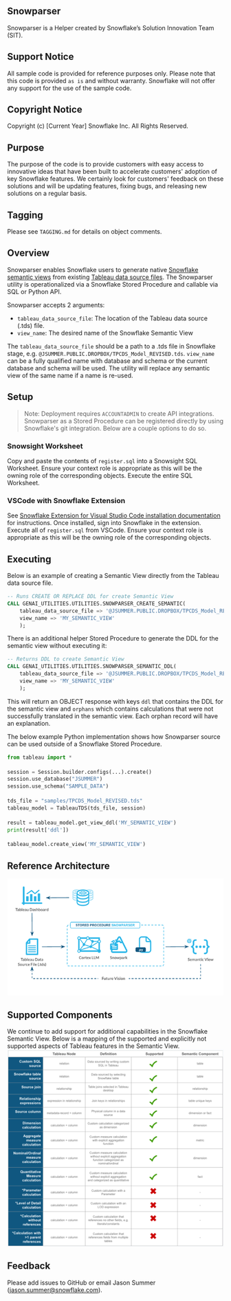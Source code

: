 ## Snowparser
Snowparser is a Helper created by Snowflake’s Solution Innovation Team (SIT).

## Support Notice
All sample code is provided for reference purposes only. Please note that this code is provided `as is` and without warranty. Snowflake will not offer any support for the use of the sample code.

## Copyright Notice
Copyright (c) [Current Year] Snowflake Inc. All Rights Reserved.

## Purpose
The purpose of the code is to provide customers with easy access to innovative ideas that have been built to accelerate customers' adoption of key Snowflake features. We certainly look for customers' feedback on these solutions and will be updating features, fixing bugs, and releasing new solutions on a regular basis.

## Tagging
Please see `TAGGING.md` for details on object comments.

## Overview
Snowparser enables Snowflake users to generate native [Snowflake semantic views](https://docs.snowflake.com/LIMITEDACCESS/semantic-views/overview) from existing [Tableau data source files](https://help.tableau.com/current/pro/desktop/en-us/export_connection.htm).  The Snowparser utility is operationalized via a Snowflake Stored Procedure and callable via SQL or Python API.

Snowparser accepts 2 arguments:
- `tableau_data_source_file`: The location of the Tableau data source (.tds) file.
- `view_name`: The desired name of the Snowflake Semantic View

The `tableau_data_source_file` should be a path to a .tds file in Snowflake stage, e.g. `@JSUMMER.PUBLIC.DROPBOX/TPCDS_Model_REVISED.tds`. `view_name` can be a fully qualified name with database and schema or the current database and schema will be used. The utility will replace any semantic view of the same name if a name is re-used.

## Setup
> Note: Deployment requires `ACCOUNTADMIN` to create API integrations.
Snowparser as a Stored Procedure can be registered directly by using Snowflake's git integration. Below are a couple options to do so.

### Snowsight Worksheet
Copy and paste the contents of `register.sql` into a Snowsight SQL Worksheet.
Ensure your context role is appropriate as this will be the owning role of the corresponding objects.
Execute the entire SQL Worksheet.

### VSCode with Snowflake Extension
See [Snowflake Extension for Visual Studio Code installation documentation](https://docs.snowflake.com/en/user-guide/vscode-ext) for instructions. Once installed, sign into Snowflake in the extension. Execute all of `register.sql` from VSCode. Ensure your context role is appropriate as this will be the owning role of the corresponding objects.

## Executing
Below is an example of creating a Semantic View directly from the Tableau data source file.

```sql
-- Runs CREATE OR REPLACE DDL for create Semantic View
CALL GENAI_UTILITIES.UTILITIES.SNOWPARSER_CREATE_SEMANTIC(
    tableau_data_source_file => '@JSUMMER.PUBLIC.DROPBOX/TPCDS_Model_REVISED.tds',
    view_name => 'MY_SEMANTIC_VIEW'
    );
```

There is an additional helper Stored Procedure to generate the DDL for the semantic view without executing it:
```sql
-- Returns DDL to create Semantic View
CALL GENAI_UTILITIES.UTILITIES.SNOWPARSER_SEMANTIC_DDL(
    tableau_data_source_file => '@JSUMMER.PUBLIC.DROPBOX/TPCDS_Model_REVISED.tds',
    view_name => 'MY_SEMANTIC_VIEW'
    );
```
This will return an OBJECT response with keys `ddl` that contains the DDL for the semantic view and `orphans` which contains calculations that were not successfully translated in the semantic view. Each orphan record will have an explanation.

The below example Python implementation shows how Snowparser source can be used outside of a Snowflake Stored Procedure.

```python
from tableau import *

session = Session.builder.configs(...).create()
session.use_database("JSUMMER")
session.use_schema("SAMPLE_DATA")

tds_file = "samples/TPCDS_Model_REVISED.tds"
tableau_model = TableauTDS(tds_file, session)

result = tableau_model.get_view_ddl('MY_SEMANTIC_VIEW')
print(result['ddl'])

tableau_model.create_view('MY_SEMANTIC_VIEW')
```

## Reference Architecture
![Reference Architecture](images/architecture.png)

## Supported Components
We continue to add support for additional capabilities in the Snowflake Semantic View.
Below is a mapping of the supported and explicitly not supported aspects of Tableau features in the Semantic View.
![Supported Features](images/supported.png)

## Feedback
Please add issues to GitHub or email Jason Summer (jason.summer@snowflake.com).
